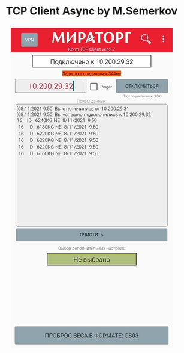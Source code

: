 # <p align="center"> TCP Client Async by M.Semerkov </p>



<p align="center">
  <img src="https://github.com/Mikhail-Semerkov/Korm_TCP_Client_Mobile/blob/master/image_korm_tcp_client_mobile.jpg" /></p>
